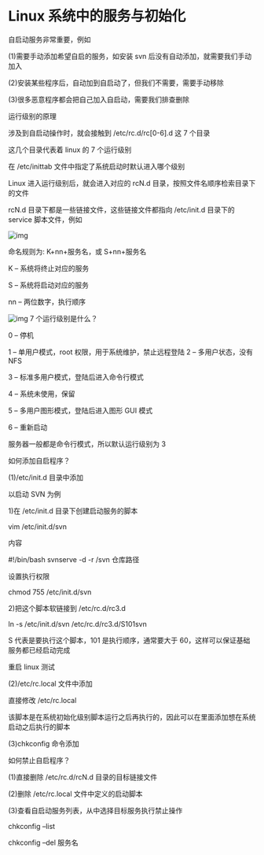 # Linux 系统中的服务与初始化

自启动服务非常重要，例如

(1)需要手动添加希望自启的服务，如安装 svn 后没有自动添加，就需要我们手动加入

(2)安装某些程序后，自动加到自启动了，但我们不需要，需要手动移除

(3)很多恶意程序都会把自己加入自启动，需要我们排查删除

运行级别的原理

涉及到自启动操作时，就会接触到 /etc/rc.d/rc[0-6].d 这 7 个目录

这几个目录代表着 linux 的 7 个运行级别

在 /etc/inittab 文件中指定了系统启动时默认进入哪个级别

Linux 进入运行级别后，就会进入对应的 rcN.d 目录，按照文件名顺序检索目录下的文件

rcN.d 目录下都是一些链接文件，这些链接文件都指向 /etc/init.d 目录下的 service 脚本文件，例如

![img](http://static.webhek.com/techug-res/uploads/2016/08/640.jpg)

命名规则为:
K+nn+服务名，或 S+nn+服务名

K – 系统将终止对应的服务

S – 系统将启动对应的服务

nn – 两位数字，执行顺序

![img](http://static.webhek.com/techug-res/uploads/2016/08/640-1.jpg)
7 个运行级别是什么？

0 – 停机

1 – 单用户模式，root 权限，用于系统维护，禁止远程登陆
2 – 多用户状态，没有 NFS

3 – 标准多用户模式，登陆后进入命令行模式

4 – 系统未使用，保留

5 – 多用户图形模式，登陆后进入图形 GUI 模式

6 – 重新启动

服务器一般都是命令行模式，所以默认运行级别为 3

如何添加自启程序？

(1)/etc/init.d 目录中添加

以启动 SVN 为例

1)在 /etc/init.d 目录下创建启动服务的脚本

vim /etc/init.d/svn

内容

\#!/bin/bash
svnserve -d -r /svn 仓库路径

设置执行权限

chmod 755 /etc/init.d/svn

2)把这个脚本软链接到 /etc/rc.d/rc3.d

ln -s /etc/init.d/svn /etc/rc.d/rc3.d/S101svn

S 代表是要执行这个脚本，101 是执行顺序，通常要大于 60，这样可以保证基础服务都已经启动完成

重启 linux 测试

(2)/etc/rc.local 文件中添加

直接修改 /etc/rc.local

该脚本是在系统初始化级别脚本运行之后再执行的，因此可以在里面添加想在系统启动之后执行的脚本

(3)chkconfig 命令添加

如何禁止自启程序？

(1)直接删除 /etc/rc.d/rcN.d 目录的目标链接文件

(2)删除 /etc/rc.local 文件中定义的启动脚本

(3)查看自启动服务列表，从中选择目标服务执行禁止操作

chkconfig –list

chkconfig –del 服务名

